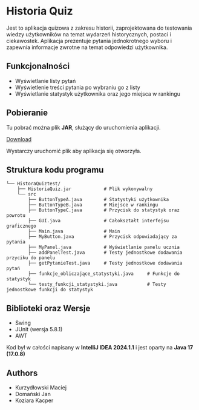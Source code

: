 
# Historia Quiz

Jest to aplikacja quizowa z zakresu historii, zaprojektowana do testowania wiedzy użytkowników na temat wydarzeń historycznych, postaci i ciekawostek. Aplikacja prezentuje pytania jednokrotnego wyboru i zapewnia informacje zwrotne na temat odpowiedzi użytkownika.




## Funkcjonalności

- Wyświetlanie listy pytań
- Wyświetlenie treści pytania po wybraniu go z listy
- Wyświetlanie statystyk użytkownika oraz jego miejsca w rankingu


## Pobieranie
Tu pobrać można plik **JAR**, służący do uruchomienia aplikacji.

[Download](https://drive.google.com/file/d/1Rt_vpveZxEOyrN1amq20GyqNzCznX__t/view?usp=sharing)

Wystarczy uruchomić plik aby aplikacja się otworzyła.


## Struktura kodu programu



```
└── HistoraQuiztest/
    ├── HistoriaQuiz.jar            # Plik wykonywalny
    └── src
        ├── ButtonTypeA.java        # Statystyki użytkownika
        ├── ButtonTypeB.java        # Miejsce w rankingu
        ├── ButtonTypeC.java        # Przycisk do statystyk oraz powrotu
        ├── GUI.java                # Całokształt interfejsu graficznego
        ├── Main.java               # Main
        ├── MyButton.java           # Przycisk odpowiadający za pytania
        ├── MyPanel.java            # Wyświetlanie panelu ucznia
        ├── addPanelTest.java       # Testy jednostkowe dodawania przyciku do panelu
        ├── getPytanieTest.java     # Testy jednostkowe dodawania pytań
        ├── funkcje_obliczające_statystyki.java     # Funkcje do statystyk
        └── testy_funkcji_statystyki.java           # Testy jednostkowe funkcji do statystyk
```
## Biblioteki oraz Wersje
* Swing
* JUnit (wersja 5.8.1)
* AWT

Kod był w całości napisany w **IntelliJ IDEA 2024.1.1** i jest oparty na **Java 17 (17.0.8)**
## Authors

- Kurzydłowski Maciej
- Domański Jan
- Koziara Kacper

